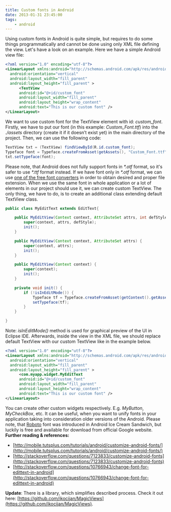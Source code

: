 ```yaml
---
title: Custom fonts in Android
date: 2013-01-31 23:45:00
tags: 
    - android
---
```


Using custom fonts in Android is quite simple, but requires to do some things programmatically and cannot be done using only XML file defining the view. Let's have a look on an example. Here we have a simple Android view file: 

```xml
<?xml version="1.0" encoding="utf-8"?>
<LinearLayout xmlns:android="http://schemas.android.com/apk/res/android"
  android:orientation="vertical"
  android:layout_width="fill_parent"
  android:layout_height="fill_parent" >
      <TextView
      android:id="@+id/custom_font"
      android:layout_width="fill_parent"
      android:layout_height="wrap_content"
      android:text="This is our custom font" />
</LinearLayout>
```

We want to use custom font for the TextView element with id: _custom_font_. Firstly, we have to put our font (in this example: _Custom_Font.ttf_) into the _./assets_ directory (create it if it doesn’t exist yet) in the main directory of the project. Then, we can use the following code: 

```java
TextView txt = (TextView) findViewById(R.id.custom_font);
Typeface font = Typeface.createFromAsset(getAssets(), "Custom_Font.ttf");
txt.setTypeface(font);
```

Please note, that Android does not fully support fonts in _*.otf_ format, so it's safer to use _*.ttf_ format instead. If we have font only in _*.otf_ format, we can use [one of the free font converters](http://www.freefontconverter.com/) in order to obtain desired and proper file extension. When we use the same font in whole application or a lot of elements in our project should use it, we can create custom TextView. The only thing, we have to do, is to create an additional class extending default TextView class. 

```java
public class MyEditText extends EditText{

    public MyEditView(Context context, AttributeSet attrs, int defStyle) {
        super(context, attrs, defStyle);
        init();
    }

    public MyEditView(Context context, AttributeSet attrs) {
        super(context, attrs);
        init();
    }

    public MyEditView(Context context) {
        super(context);
        init();
    }

    private void init() {
        if (!isInEditMode()) {
            Typeface tf = Typeface.createFromAsset(getContext().getAssets(), "font.ttf");
            setTypeface(tf);
        }
    }

}
```

Note: _isInEditMode()_ method is used for graphical preview of the UI in Eclipse IDE. Afterwards, inside the view in the XML file, we should replace default TextView with our custom TextView like in the example below. 

```xml
<?xml version="1.0" encoding="utf-8"?>
<LinearLayout xmlns:android="http://schemas.android.com/apk/res/android"
  android:orientation="vertical"
  android:layout_width="fill_parent"
  android:layout_height="fill_parent" >
      <com.myapp.widget.MyEditText
      android:id="@+id/custom_font"
      android:layout_width="fill_parent"
      android:layout_height="wrap_content"
      android:text="This is our custom font" />
</LinearLayout>
```

You can create other custom widgets respectively. E.g. _MyButton_, _MyCheckBox_, etc. It can be useful, when you want to unify fonts in your application taking into consideration older versions of the Android. Please note, that [Roboto](http://developer.android.com/design/style/typography.html) font was introduced in Android Ice Cream Sandwich, but luckily is free and available for download from official Google website. **Further reading & references:**

*   [http://mobile.tutsplus.com/tutorials/android/customize-android-fonts/](http://mobile.tutsplus.com/tutorials/android/customize-android-fonts/)
*   [http://stackoverflow.com/questions/7123833/customize-android-fonts](http://stackoverflow.com/questions/7123833/customize-android-fonts)
*   [http://stackoverflow.com/questions/10766943/change-font-for-edittext-in-android](http://stackoverflow.com/questions/10766943/change-font-for-edittext-in-android)

**Update**: There is a library, which simplifies described process. Check it out here: [https://github.com/ikocijan/MagicViews](https://github.com/ikocijan/MagicViews).
